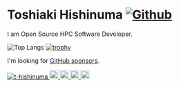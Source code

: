 # Toshiaki Hishinuma [![Github](https://img.shields.io/github/followers/t-hishinuma?label=Follow&style=social)](https://github.com/t-hishinuma)

I am Open Source HPC Software Developer.

![Top Langs](https://github-readme-stats.vercel.app/api/top-langs/?username=t-hishinuma&hide=html,javascript,css,scss&theme=gruvbox&langs_count=6)
[![trophy](https://github-profile-trophy.vercel.app/?username=t-hishinuma&row=&column=3&theme=onedark)](https://github.com/t-hishinuma/github-profile-trophy)

I'm looking for [GitHub sponsors](https://github.com/sponsors/t-hishinuma).


<p align="left"> 
  <a href="https://github.com/t-hishinuma/t-hishinuma/">
    <img src="https://komarev.com/ghpvc/?username=t-hishinuma" alt="t-hishinuma" />
  </a>
  <a href="http://twitter.com/t-hishinuma">
    <img height="20" src="https://img.shields.io/twitter/follow/Hishinuma_t?label=Twitter&logo=twitter&style=flat" />
  </a>
  <a href="https://zenn.dev/hihsinuma_t">
    <img height="20" src="https://zenn.badge.nikaera.com/s/hishinuma_t/likes" />
  </a>
  <a href="https://zenn.dev/hishinuma_t">
    <img height="20" src="https://zenn.badge.nikaera.com/s/hishinuma_t/followers" />
  </a>
  <a href="https://zenn.dev/hishinuma_t">
    <img height="20" src="https://zenn.badge.nikaera.com/s/hishinuma_t/articles" />
  </a>
</p>
